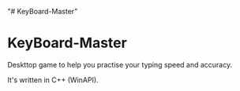 "# KeyBoard-Master" 
# KeyBoard-Master
Deskttop game to help you practise your typing speed and accuracy.

It's written in C++ (WinAPI).
